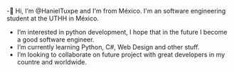 -👋 Hi, I’m @HanielTuxpe and I'm from México. I'm an software engineering student at the UTHH in México.
- I’m interested in python development, I hope that in the future I become a good software engineer.
- I’m currently learning Python, C#, Web Design and other stuff.
- I’m looking to collaborate on future project with great developers in my countre and worldwide.
